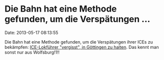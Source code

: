 Die Bahn hat eine Methode gefunden, um die Verspätungen \...
============================================================

Date: 2013-05-17 08:13:55

Die Bahn hat eine Methode gefunden, um die Verspätungen ihrer ICEs zu
bekämpfen: [ICE-Lokführer \"vergisst\", in Göttingen zu
halten](http://www.goettinger-tageblatt.de/Nachrichten/Goettingen/Uebersicht/ICE-rauscht-an-Bahnhof-Goettingen-vorbei).
Das kennt man sonst nur aus Wolfsburg!1!!
